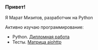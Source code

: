 ### Привет!
Я Марат Мизитов, разработчик на Python

Активно изучаю программирование:

- Python. [Дипломная работа](https://github.com/Umizmar/Vkinder23)
- Тесты. [Матрица aiohttp](https://github.com/Umizmar/Worktests)
